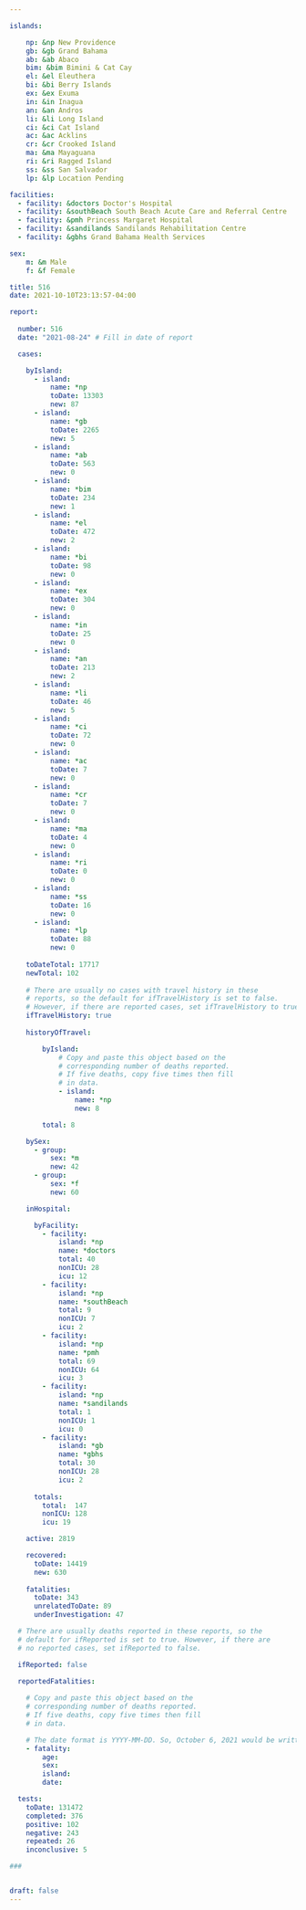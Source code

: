 ```yaml
---

islands:

    np: &np New Providence
    gb: &gb Grand Bahama
    ab: &ab Abaco
    bim: &bim Bimini & Cat Cay
    el: &el Eleuthera
    bi: &bi Berry Islands
    ex: &ex Exuma
    in: &in Inagua
    an: &an Andros
    li: &li Long Island
    ci: &ci Cat Island
    ac: &ac Acklins
    cr: &cr Crooked Island
    ma: &ma Mayaguana
    ri: &ri Ragged Island
    ss: &ss San Salvador
    lp: &lp Location Pending

facilities:
  - facility: &doctors Doctor's Hospital
  - facility: &southBeach South Beach Acute Care and Referral Centre
  - facility: &pmh Princess Margaret Hospital
  - facility: &sandilands Sandilands Rehabilitation Centre
  - facility: &gbhs Grand Bahama Health Services

sex:
    m: &m Male
    f: &f Female

title: 516
date: 2021-10-10T23:13:57-04:00

report:
  
  number: 516
  date: "2021-08-24" # Fill in date of report

  cases:

    byIsland:
      - island:
          name: *np 
          toDate: 13303
          new: 87
      - island:
          name: *gb 
          toDate: 2265
          new: 5
      - island:
          name: *ab 
          toDate: 563 
          new: 0
      - island:
          name: *bim
          toDate: 234
          new: 1
      - island:
          name: *el 
          toDate: 472
          new: 2
      - island:
          name: *bi
          toDate: 98
          new: 0
      - island:
          name: *ex 
          toDate: 304
          new: 0
      - island:
          name: *in 
          toDate: 25
          new: 0
      - island:
          name: *an 
          toDate: 213
          new: 2
      - island:
          name: *li 
          toDate: 46
          new: 5
      - island:
          name: *ci 
          toDate: 72
          new: 0
      - island:
          name: *ac 
          toDate: 7 
          new: 0
      - island:
          name: *cr 
          toDate: 7 
          new: 0
      - island:
          name: *ma 
          toDate: 4 
          new: 0
      - island:
          name: *ri 
          toDate: 0
          new: 0
      - island:
          name: *ss  
          toDate: 16
          new: 0
      - island:
          name: *lp 
          toDate: 88
          new: 0
    
    toDateTotal: 17717
    newTotal: 102
    
    # There are usually no cases with travel history in these  
    # reports, so the default for ifTravelHistory is set to false. 
    # However, if there are reported cases, set ifTravelHistory to true.
    ifTravelHistory: true
    
    historyOfTravel:

        byIsland:
            # Copy and paste this object based on the
            # corresponding number of deaths reported.
            # If five deaths, copy five times then fill
            # in data.
            - island: 
                name: *np
                new: 8

        total: 8

    bySex:
      - group:
          sex: *m
          new: 42
      - group:
          sex: *f
          new: 60

    inHospital:

      byFacility:
        - facility:
            island: *np
            name: *doctors
            total: 40
            nonICU: 28
            icu: 12
        - facility:
            island: *np
            name: *southBeach
            total: 9
            nonICU: 7
            icu: 2
        - facility:
            island: *np
            name: *pmh
            total: 69
            nonICU: 64
            icu: 3
        - facility:
            island: *np
            name: *sandilands
            total: 1
            nonICU: 1
            icu: 0
        - facility:
            island: *gb
            name: *gbhs
            total: 30
            nonICU: 28
            icu: 2
      
      totals: 
        total:  147   
        nonICU: 128
        icu: 19

    active: 2819

    recovered:  
      toDate: 14419
      new: 630
    
    fatalities:
      toDate: 343
      unrelatedToDate: 89
      underInvestigation: 47

  # There are usually deaths reported in these reports, so the 
  # default for ifReported is set to true. However, if there are 
  # no reported cases, set ifReported to false.

  ifReported: false

  reportedFatalities:
    
    # Copy and paste this object based on the
    # corresponding number of deaths reported.
    # If five deaths, copy five times then fill
    # in data.

    # The date format is YYYY-MM-DD. So, October 6, 2021 would be written as 2021-10-06.
    - fatality: 
        age: 
        sex: 
        island: 
        date: 

  tests:
    toDate: 131472
    completed: 376
    positive: 102
    negative: 243
    repeated: 26
    inconclusive: 5

###


draft: false
---
```

